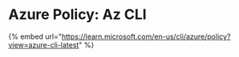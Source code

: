 # Azure Policy: Az CLI

{% embed url="https://learn.microsoft.com/en-us/cli/azure/policy?view=azure-cli-latest" %}

